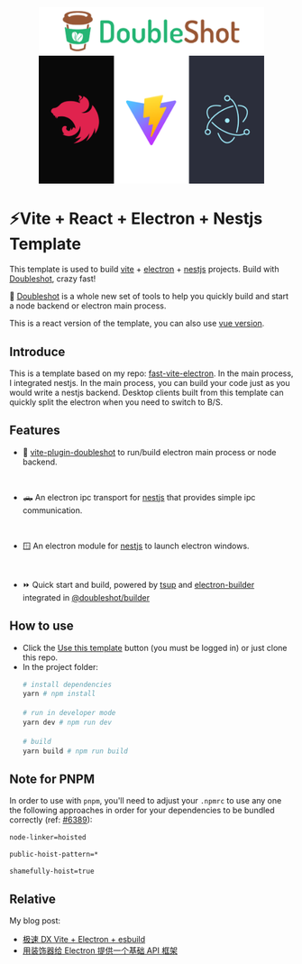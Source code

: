 <p align="center">
    <img width="400" src="./logo.png" alt="logo">
</p>

# ⚡Vite + React + Electron + Nestjs Template

This template is used to build [vite](https://vitejs.dev/) + [electron](https://www.electronjs.org/) + [nestjs](https://nestjs.com/) projects. Build with [Doubleshot](https://github.com/Doubleshotjs/doubleshot), crazy fast!

🎉 [Doubleshot](https://github.com/Doubleshotjs/doubleshot) is a whole new set of tools to help you quickly build and start a node backend or electron main process.

This is a react version of the template, you can also use [vue version](https://github.com/ArcherGu/fast-vite-nestjs-electron).

## Introduce
This is a template based on my repo: [fast-vite-electron](https://github.com/ArcherGu/fast-vite-electron). In the main process, I integrated nestjs. In the main process, you can build your code just as you would write a nestjs backend. Desktop clients built from this template can quickly split the electron when you need to switch to B/S.

## Features

- 🔨 [vite-plugin-doubleshot](https://github.com/archergu/doubleshot/tree/main/packages/plugin-vite#readme) to run/build electron main process or node backend.
<br>

- 🛻 An electron ipc transport for [nestjs](https://nestjs.com/) that provides simple ipc communication.
<br>

- 🪟 An electron module for [nestjs](https://nestjs.com/) to launch electron windows.
<br>

- ⏩ Quick start and build, powered by [tsup](https://tsup.egoist.sh/) and [electron-builder](https://www.electron.build/) integrated in [@doubleshot/builder](https://github.com/Doubleshotjs/doubleshot/tree/main/packages/builder)

## How to use

- Click the [Use this template](https://github.com/ArcherGu/fast-vite-electron/generate) button (you must be logged in) or just clone this repo.
- In the project folder:
  ```bash
  # install dependencies
  yarn # npm install

  # run in developer mode
  yarn dev # npm run dev

  # build
  yarn build # npm run build
  ```

## Note for PNPM

In order to use with `pnpm`, you'll need to adjust your `.npmrc` to use any one the following approaches in order for your dependencies to be bundled correctly (ref: [#6389](https://github.com/electron-userland/electron-builder/issues/6289#issuecomment-1042620422)):
```
node-linker=hoisted
```
```
public-hoist-pattern=*
```
```
shamefully-hoist=true
```

## Relative

My blog post:

- [极速 DX Vite + Electron + esbuild](https://archergu.me/posts/vite-electron-esbuild)
- [用装饰器给 Electron 提供一个基础 API 框架](https://archergu.me/posts/electron-decorators)
